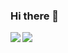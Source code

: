 ### Hi there 👋

<!--
**puchimilk/puchimilk** is a ✨ _special_ ✨ repository because its `README.md` (this file) appears on your GitHub profile.

Here are some ideas to get you started:

- 🔭 I’m currently working on ...
- 🌱 I’m currently learning ...
- 👯 I’m looking to collaborate on ...
- 🤔 I’m looking for help with ...
- 💬 Ask me about ...
- 📫 How to reach me: ...
- 😄 Pronouns: ...
- ⚡ Fun fact: ...
-->

<!-- GitHub Readme Stats -->
<a href="https://github.com/anuraghazra/github-readme-stats">
  <img align="left" style="width=70%;" src="https://github-readme-stats.vercel.app/api?username=puchimilk" />
</a>
<a href="https://github.com/anuraghazra/convoychat">
  <img align="left" style="width=30%;" src="https://github-readme-stats.vercel.app/api/top-langs/?username=puchimilk&layout=compact" />
</a>

